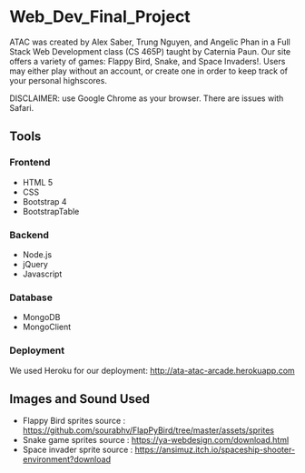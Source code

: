 # Web_Dev_Final_Project

ATAC was created by Alex Saber, Trung Nguyen, and Angelic Phan in a Full Stack Web Development class (CS 465P) taught by Caternia Paun. Our site offers a variety of games: Flappy Bird, Snake, and Space Invaders!. Users may either play without an account, or create one in order to keep track of your personal highscores.

DISCLAIMER: use Google Chrome as your browser. There are issues with Safari.

## Tools

### Frontend

- HTML 5
- CSS
- Bootstrap 4
- BootstrapTable

### Backend

- Node.js
- jQuery
- Javascript

### Database

- MongoDB
- MongoClient

### Deployment

We used Heroku for our deployment: http://ata-atac-arcade.herokuapp.com

## Images and Sound Used

- Flappy Bird sprites source : https://github.com/sourabhv/FlapPyBird/tree/master/assets/sprites
- Snake game sprites source : https://ya-webdesign.com/download.html
- Space invader sprite source : https://ansimuz.itch.io/spaceship-shooter-environment?download
